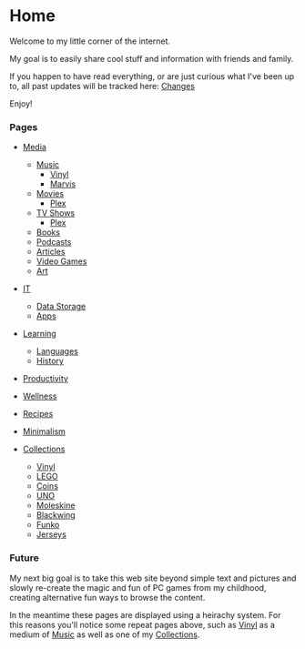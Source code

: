 # Home

Welcome to my little corner of the internet.

My goal is to easily share cool stuff and information with friends and family.

If you happen to have read everything, or are just curious what I've been up to, all past updates will be tracked here:
[Changes](/pages/changes/index.md)

Enjoy!

### Pages

* [Media](/pages/media/index.md)
	* [Music](/pages/music/index.md)
		* [Vinyl](/pages/vinyl/index.md)
		* [Marvis](/pages/marvis/index.md)
	* [Movies](/pages/movies/index.md)
		* [Plex](/pages/plex/index.md)
	* [TV Shows](/pages/tv-shows/index.md)
		* [Plex](/pages/plex/index.md)
	* [Books](/pages/books/index.md)
	* [Podcasts](/pages/podcasts/index.md)
	* [Articles](/pages/articles/index.md)
	* [Video Games](/pages/video-games/index.md)
	* [Art](/pages/art/index.md)

* [IT](/pages/it/index.md)
	* [Data Storage](/pages/data-storage/index.md)
	* [Apps](/pages/apps/index.md)

* [Learning](/pages/learning/index.md)
	* [Languages](/pages/languages/index.md)
	* [History](/pages/history/index.md)

* [Productivity](/pages/productivity/index.md)

* [Wellness](/pages/wellness/index.md)

* [Recipes](/pages/recipes/index.md)

* [Minimalism](/pages/minimalism/index.md)

* [Collections](/pages/collections/index.md)
	* [Vinyl](/pages/vinyl/index.md)
	* [LEGO](/pages/lego/index.md)
	* [Coins](/pages/coins/index.md)
	* [UNO](/pages/uno/index.md)
	* [Moleskine](/pages/moleskine/index.md)
	* [Blackwing](/pages/blackwing/index.md)
	* [Funko](/pages/funko/index.md)
	* [Jerseys](/pages/jerseys/index.md)

<!--	* [Bobbleheads](/pages/bobbleheads/index.md) -->

<!--* [Career](/pages/career/index.md) -->


### Future

My next big goal is to take this web site beyond simple text and pictures and slowly re-create the magic and fun of PC games from my childhood, creating alternative fun ways to browse the content.

In the meantime these pages are displayed using a heirachy system. For this reasons you'll notice some repeat pages above, such as [Vinyl](/pagesvinyl/index.md) as a medium of [Music](/pagesmusic/index.md) as well as one of my [Collections](/pagescollections/index.md).



